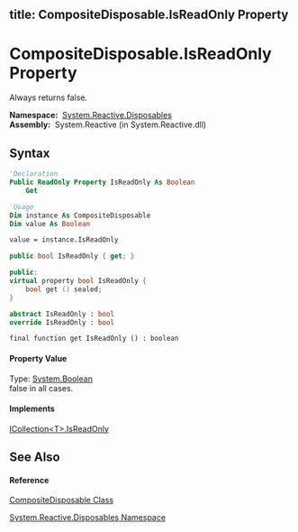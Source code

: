 title: CompositeDisposable.IsReadOnly Property
---
# CompositeDisposable.IsReadOnly Property

Always returns false.

**Namespace:**  [System.Reactive.Disposables](System.Reactive.Disposables\System.Reactive.Disposables.md)  
**Assembly:**  System.Reactive (in System.Reactive.dll)

## Syntax

```vb
'Declaration
Public ReadOnly Property IsReadOnly As Boolean
    Get
```

```vb
'Usage
Dim instance As CompositeDisposable
Dim value As Boolean

value = instance.IsReadOnly
```

```csharp
public bool IsReadOnly { get; }
```

```c++
public:
virtual property bool IsReadOnly {
    bool get () sealed;
}
```

```fsharp
abstract IsReadOnly : bool
override IsReadOnly : bool
```

```jscript
final function get IsReadOnly () : boolean
```

#### Property Value

Type: [System.Boolean](https://msdn.microsoft.com/en-us/library/a28wyd50)  
false in all cases.

#### Implements

[ICollection\<T\>.IsReadOnly](https://msdn.microsoft.com/en-us/library/0cfatk9t)

## See Also

#### Reference

[CompositeDisposable Class](CompositeDisposable\CompositeDisposable.md)

[System.Reactive.Disposables Namespace](System.Reactive.Disposables\System.Reactive.Disposables.md)






